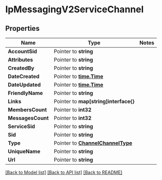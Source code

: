 # IpMessagingV2ServiceChannel

## Properties
Name | Type | Notes
------------ | ------------- | -------------
**AccountSid** | Pointer to **string** | 
**Attributes** | Pointer to **string** | 
**CreatedBy** | Pointer to **string** | 
**DateCreated** | Pointer to [**time.Time**](time.Time.md) | 
**DateUpdated** | Pointer to [**time.Time**](time.Time.md) | 
**FriendlyName** | Pointer to **string** | 
**Links** | Pointer to **map[string]interface{}** | 
**MembersCount** | Pointer to **int32** | 
**MessagesCount** | Pointer to **int32** | 
**ServiceSid** | Pointer to **string** | 
**Sid** | Pointer to **string** | 
**Type** | Pointer to [**ChannelChannelType**](channel_channel_type.md) | 
**UniqueName** | Pointer to **string** | 
**Url** | Pointer to **string** | 

[[Back to Model list]](../README.md#documentation-for-models) [[Back to API list]](../README.md#documentation-for-api-endpoints) [[Back to README]](../README.md)


